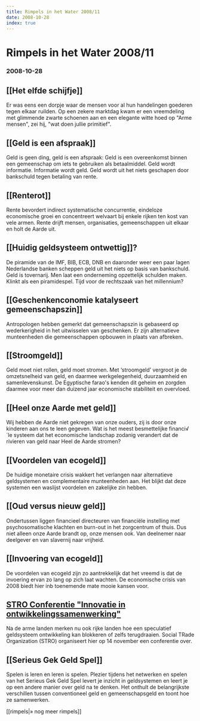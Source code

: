 ```yaml
---
title: Rimpels in het Water 2008/11
date: 2008-10-28
index: true
---
```


# Rimpels in het Water 2008/11
### 2008-10-28

## [[Het elfde schijfje]]
Er was eens een dorpje waar de mensen voor al hun handelingen goederen tegen elkaar ruilden. Op een zekere marktdag kwam er een vreemdeling met glimmende zwarte schoenen aan en een elegante witte hoed op "Arme mensen", zei hij, "wat doen jullie primitief".

## [[Geld is een afspraak]]
Geld is geen ding, geld is een afspraak: Geld is een overeenkomst binnen een gemeenschap om iets te gebruiken als betaalmiddel. Geld wordt informatie. Informatie wordt geld. Geld wordt uit het niets geschapen door bankschuld tegen betaling van rente.

## [[Renterot]]
Rente bevordert indirect systematische concurrentie, eindeloze economische groei en concentreert welvaart bij enkele rijken ten kost van vele armen. Rente drijft mensen, organisaties, gemeenschappen uit elkaar en holt de Aarde uit.

## [[Huidig geldsysteem ontwettig]]?
De piramide van de IMF, BIB, ECB, DNB en daaronder weer een paar lagen Nederlandse banken scheppen geld uit het niets op basis van bankschuld. Geld is tovernarij. Men laat een onderneming opzettelijk schulden maken. Klinkt als een piramidespel. Tijd voor de rechtszaak van het millennium?

## [[Geschenkenconomie katalyseert gemeenschapszin]]
Antropologen hebben gemerkt dat gemeenschapszin is gebaseerd op wederkerigheid in het uitwisselen van geschenken. Er zijn alternatieve munteenheden die gemeenschappen opbouwen in plaats van afbreken.

## [[Stroomgeld]]
Geld moet niet rollen, geld moet stromen. Met ‘stroomgeld’ vergroot je de omzetsnelheid van geld, en daarmee werkgelegenheid, duurzaamheid en samenlevenskunst. De Egyptische farao's kenden dit geheim en zorgden daarmee voor meer dan duizend jaar economische stabiliteit en overvloed.

## [[Heel onze Aarde met geld]]
Wij hebben de Aarde niet gekregen van onze ouders, zij is door onze kinderen aan ons te leen gegeven. Wat is het meest besmettelijke financi√´le systeem dat het economische landschap zodanig verandert dat de rivieren van geld naar Heel de Aarde stromen?

## [[Voordelen van ecogeld]]
De huidige monetaire crisis wakkert het verlangen naar alternatieve geldsystemen en complementaire munteenheden aan. Het blijkt dat deze systemen een waslijst voordelen en zakelijke zin hebben.

## [[Oud versus nieuw geld]]
Ondertussen liggen financieel directeuren van financiële instelling met psychosomatische klachten en burn-out in het zorgcentrum of thuis. Dus niet alleen onze Aarde brandt op, onze mensen ook. Van deelnemer naar deelgever en van slavernij naar vrijheid.

## [[Invoering van ecogeld]]
De voordelen van ecogeld zijn zo aantrekkelijk dat het vreemd is dat de invoering ervan zo lang op zich laat wachten. De economische crisis van 2008 biedt hier inb toenemende mate mooie kansen voor.

## [STRO Conferentie "Innovatie in ontwikkelingssamenwerking"](http://www.strohalm.nl/conferentie08.html)
Na de arme landen merken nu ook rijke landen hoe een speculatief geldsysteem ontwikkeling kan blokkeren of zelfs terugdraaien. Social TRade Organization (STRO) organiseert hier op 14 november een conferentie over.

## [[Serieus Gek Geld Spel]]
Spelen is leren en leren is spelen. Plezier tijdens het netwerken en spelen van het Serieus Gek Geld Spel levert je inzicht in geldsystemen en leert je op een andere manier over geld na te denken. Het onthult de belangrijkste verschillen tussen conventioneel geld en gemeenschapsgeld en toont hoe ze samenwerken.

[[rimpels|» nog meer rimpels]]